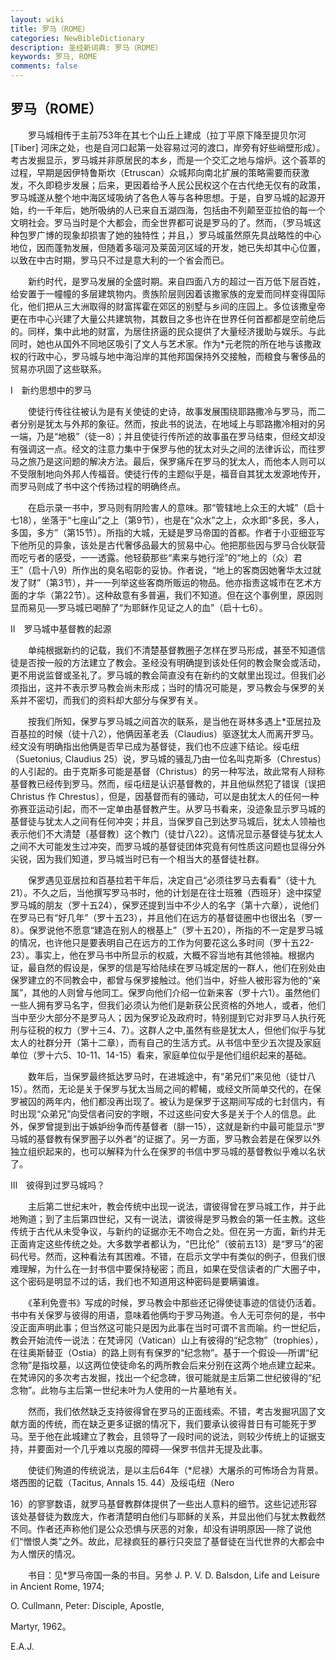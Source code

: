 ```yaml
---
layout: wiki
title: 罗马（ROME）
categories: NewBibleDictionary
description: 圣经新词典: 罗马（ROME）
keywords: 罗马, ROME
comments: false
---
```


## 罗马（ROME）

　　罗马城相传于主前753年在其七个山丘上建成（拉丁平原下降至提贝尔河 [Tiber] 河床之处，也是自河口起第一处容易过河的渡口，岸旁有好些峭壁形成）。考古发掘显示，罗马城并非原居民的本乡，而是一个交汇之地与熔炉。这个荟萃的过程，早期是因伊特鲁斯坎（Etruscan）众城邦向南北扩展的策略需要而获激发，不久即稳步发展；后来，更因着给予人民公民权这个在古代绝无仅有的政策，罗马城遂从整个地中海区域吸纳了各色人等与各种思想。于是，自罗马城的起源开始，约一千年后，她所吸纳的人已来自五湖四海，包括由不列颠至亚拉伯的每一个文明社会。罗马当时是个大都会，而全世界都可说是罗马的了。然而，（罗马城这种包罗广博的现象却损害了她的独特性；并且，）罗马城虽然原先具战略性的中心地位，因而蓬勃发展，但随着多瑙河及莱茵河区域的开发，她已失却其中心位置，以致在中古时期，罗马只不过是意大利的一个省会而已。

　　新约时代，是罗马发展的全盛时期。来自四面八方的超过一百万低下层百姓，给安置于一幢幢的多层建筑物内。贵族阶层则因着该撒家族的宠爱而同样变得国际化，他们把从三大洲取得的财富挥霍在郊区的别墅与乡间的庄园上。多位该撒皇帝更在市中心兴建了大量公共建筑物，其数目之多也许在世界任何首都都是空前绝后的。同样，集中此地的财富，为居住挤逼的民众提供了大量经济援助与娱乐。与此同时，她也从国外不同地区吸引了文人与艺术家。作为*元老院的所在地与该撒政权的行政中心，罗马城与地中海沿岸的其他邦国保持外交接触，而粮食与奢侈品的贸易亦巩固了这些联系。

Ⅰ　新约思想中的罗马

　　使徒行传往往被认为是有关使徒的史诗，故事发展围绕耶路撒冷与罗马，而二者分别是犹太与外邦的象征。然而，按此书的说法，在地域上与耶路撒冷相对的另一端，乃是“地极”（徒一8）；并且使徒行传所述的故事虽在罗马结束，但经文却没有强调这一点。经文的注意力集中于保罗与他的犹太对头之间的法律诉讼，而往罗马之旅乃是这问题的解决方法。最后，保罗痛斥在罗马的犹太人，而他本人则可以不受限制地向外邦人传福音。使徒行传的主题似乎是，福音自其犹太发源地传开，而罗马则成了书中这个传扬过程的明确终点。

　　在启示录一书中，罗马则有阴险害人的意味。那“管辖地上众王的大城”（启十七18），坐落于“七座山”之上（第9节），也是在“众水”之上，众水即“多民，多人，多国，多方”（第15节）。所指的大城，无疑是罗马帝国的首都。作者于小亚细亚写下他所见的异象，该处是古代奢侈品最大的贸易中心。他把那些因与罗马合伙联营而吃亏者的感受，一一透露。他轻藐那些“素来与她行淫”的“地上的（众）君王”（启十八9）所作出的臭名昭彰的妥协。作者说，“地上的客商因她奢华太过就发了财”（第3节），并一一列举这些客商所贩运的物品。他亦指责这城市在艺术方面的才华（第22节）。这种敌意有多普遍，我们不知道。但在这个事例里，原因则显而易见──罗马城已喝醉了“为耶稣作见证之人的血”（启十七6）。

Ⅱ　罗马城中基督教的起源

　　单纯根据新约的记载，我们不清楚基督教圈子怎样在罗马形成，甚至不知道信徒是否按一般的方法建立了教会。圣经没有明确提到该处任何的教会聚会或活动，更不用说监督或圣礼了。罗马城的教会简直没有在新约的文献里出现过。但我们必须指出，这并不表示罗马教会尚未形成；当时的情况可能是，罗马教会与保罗的关系并不密切，而我们的资料却大部分与保罗有关。

　　按我们所知，保罗与罗马城之间首次的联系，是当他在哥林多遇上*亚居拉及百基拉的时候（徒十八2），他俩因革老丢（Claudius）驱逐犹太人而离开罗马。经文没有明确指出他俩是否早已成为基督徒，我们也不应遽下结论。绥屯纽（Suetonius, Claudius 25）说，罗马城的骚乱乃由一位名叫克斯多（Chrestus）的人引起的。由于克斯多可能是基督（Christus）的另一种写法，故此常有人辩称基督教已经传到罗马。然而，绥屯纽是认识基督教的，并且他纵然犯了错误〔误把 Christus 作 Chrestus〕，但是，因基督而有的骚动，可以是由犹太人的任何一种弥赛亚运动引起，而不一定单由基督教产生。从罗马书看来，没迹象显示罗马城的基督徒与犹太人之间有任何冲突；并且，当保罗自己到达罗马城后，犹太人领袖也表示他们不大清楚〔基督教〕这个教门（徒廿八22）。这情况显示基督徒与犹太人之间不大可能发生过冲突，而罗马城的基督徒团体究竟有何性质这问题也显得分外尖锐，因为我们知道，罗马城当时已有一个相当大的基督徒社群。

　　保罗遇见亚居拉和百基拉若干年后，决定自己“必须往罗马去看看”（徒十九21）。不久之后，当他撰写罗马书时，他的计划是在往士班雅（西班牙）途中探望罗马城的朋友（罗十五24），保罗还提到当中不少人的名字（第十六章），说他们在罗马已有“好几年”（罗十五23），并且他们在远方的基督徒圈中也很出名（罗一8）。保罗说他不愿意“建造在别人的根基上”（罗十五20），所指的不一定是罗马城的情况，也许他只是要表明自己在远方的工作为何要花这么多时间（罗十五22-23）。事实上，他在罗马书中所显示的权威，大概不容当地有其他领袖。根据内证，最自然的假设是，保罗的信是写给陆续在罗马城定居的一群人，他们在别处由保罗建立的不同教会中，都曾与保罗接触过。他们当中，好些人被形容为他的“亲属”，其他的人则曾与他同工。保罗向他们介绍一位新来客（罗十六1）。虽然他们一些人拥有罗马名字，但我们必须认为他们是新获公民资格的外地人，或者，他们当中至少大部分不是罗马人；因为保罗论及政府时，特别提到它对非罗马人执行死刑与征税的权力（罗十三4、7）。这群人之中,虽然有些是犹太人，但他们似乎与犹太人的社群分开（第十二章），而有自己的生活方式。从书信中至少五次提及家庭单位（罗十六5、10-11、14-15）看来，家庭单位似乎是他们组织起来的基础。

　　数年后，当保罗最终抵达罗马时，在进城途中，有“弟兄们”来见他（徒廿八15）。然而，无论是关于保罗与犹太当局之间的轇轕，或经文所简单交代的，在保罗被囚的两年内，他们都没再出现了。被认为是保罗于这期间写成的七封信内，有时出现“众弟兄”向受信者问安的字眼，不过这些问安大多是关于个人的信息。此外，保罗曾提到出于嫉妒纷争而传基督者（腓一15），这就是新约中最可能显示“罗马城的基督教有保罗圈子以外者”的证据了。另一方面，罗马教会若是在保罗以外独立组织起来的，也可以解释为什么在保罗的书信中罗马城的基督教似乎难以名状了。

Ⅲ　彼得到过罗马城吗？

　　主后第二世纪末叶，教会传统中出现一说法，谓彼得曾在罗马城工作，并于此地殉道；到了主后第四世纪，又有一说法，谓彼得是罗马教会的第一任主教。这些传统于古代从未受争议，与新约的证据亦无不吻合之处。但在另一方面，新约并无正面肯定这些传统之处。大多数学者都认为，“巴比伦”（彼前五13）是“罗马”的密码代号。然而，这种看法有其困难。不错，在启示文学中有类似的例子，但我们很难理解，为什么在一封书信中要保持秘密；而且，如果在受信读者的广大圈子中，这个密码是明显不过的话，我们也不知道用这种密码是要瞒骗谁。

　　《革利免壹书》写成的时候，罗马教会中那些还记得使徒事迹的信徒仍活着。书中有关保罗与彼得的用语，意味着他俩均于罗马殉道。令人无可奈何的是，书中没正面声明此事；但当然这可能只是因为此事在当时可谓不言而喻。约一世纪后，教会开始流传一说法：在梵谛冈（Vatican）山上有彼得的“纪念物”（trophies），在往奥斯替亚（Ostia）的路上则有有保罗的“纪念物”。基于一个假设──所谓“纪念物”是指坟墓，以这两位使徒命名的两所教会后来分别在这两个地点建立起来。在梵谛冈的多次考古发掘，找出一个纪念碑，很可能就是主后第二世纪彼得的“纪念物”。此物与主后第一世纪未叶为人使用的一片墓地有关。

　　然而，我们依然缺乏支持彼得曾在罗马的正面线索。不错，考古发掘巩固了文献方面的传统，而在缺乏更多证据的情况下，我们要承认彼得昔日有可能死于罗马。至于他在此城建立了教会，且领导了一段时间的说法，则较少传统上的证据支持，并要面对一个几乎难以克服的障碍──保罗书信并无提及此事。

　　使徒们殉道的传统说法，是以主后64年（*尼禄）大屠杀的可怖场合为背景。塔西图的记载（Tacitus, Annals 15. 44）及绥屯纽（Nero

16）的寥寥数语，就罗马基督教群体提供了一些出人意料的细节。这些记述形容该处基督徒为数庞大，作者清楚明白他们与耶稣的关系，并显出他们与犹太教截然不同。作者还声称他们是公众恐惧与厌恶的对象，却没有讲明原因──除了说他们“憎恨人类”之外。故此，尼禄疯狂的暴行只突显了基督徒在当代世界的大都会中为人憎厌的情况。

　　书目：见*罗马帝国一条的书目。另参 J. P. V. D. Balsdon, Life and Leisure in Ancient Rome, 1974;

O. Cullmann, Peter: Disciple, Apostle,

Martyr, 1962。

E.A.J.






